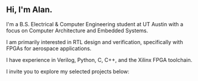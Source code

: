 ## Hi, I'm Alan.

I'm a B.S. Electrical & Computer Engineering student at UT Austin with a focus on Computer Architecture and Embedded Systems.

I am primarily interested in RTL design and verification, specifically with FPGAs for aerospace applications.

I have experience in Verilog, Python, C, C++, and the Xilinx FPGA toolchain.

I invite you to explore my selected projects below:

<!--
**alanhuybui/alanhuybui** is a ✨ _special_ ✨ repository because its `README.md` (this file) appears on your GitHub profile.

Here are some ideas to get you started:

- 🔭 I’m currently working on ...
- 🌱 I’m currently learning ...
- 👯 I’m looking to collaborate on ...
- 🤔 I’m looking for help with ...
- 💬 Ask me about ...
- 📫 How to reach me: ...
- 😄 Pronouns: ...
- ⚡ Fun fact: ...
-->
